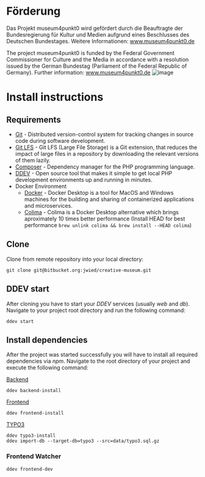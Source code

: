# Förderung #
Das Projekt museum4punkt0 wird gefördert durch die Beauftragte der Bundesregierung für Kultur und Medien aufgrund eines Beschlusses des Deutschen Bundestages. Weitere Informationen: www.museum4punkt0.de

The project museum4punkt0 is funded by the Federal Government Commissioner for Culture and the Media in accordance with a resolution issued by the German Bundestag (Parliament of the Federal Republic of Germany). Further information: www.museum4punkt0.de
![image](https://github.com/museum4punkt0/creative-museum/assets/129384233/0157ca7e-b812-4d3e-8ec0-d7716769fc99)


# Install instructions #

## Requirements ##
- [Git](https://git-scm.com/) - Distributed version-control system for tracking
  changes in source code during software development.
- [Git LFS](https://git-lfs.github.com/) - Git LFS (Large
  File Storage) is a Git extension, that reduces the impact of large files in
  a repository by downloading the relevant versions of them lazily.
- [Composer](https://getcomposer.org/) - Dependency manager for the PHP
  programming language.
- [DDEV](https://github.com/drud/ddev) - Open source tool that makes it simple
  to get local PHP development environments up and running in minutes.
- Docker Environment
  - [Docker](https://www.docker.com/products/docker-desktop) - Docker Desktop is a
    tool for MacOS and Windows machines for the building and sharing of
    containerized applications and microservices.
  - [Colima](https://github.com/abiosoft/colima) - Colima is a Docker Desktop alternative which brings aproximately 10 times better performance (Install HEAD for best performance ```brew unlink colima && brew install --HEAD colima```)

## Clone ##
Clone from remote repository into your local directory:
```
git clone git@bitbucket.org:jwied/creative-museum.git
```

## DDEV start ##
After cloning you have to start your *DDEV* services (usually *web* and *db*).
Navigate to your project root directory and run the following command:
```
ddev start
```

## Install dependencies ##
After the project was started successfully you will have to install all required
dependencies via *npm*. Navigate to the root directory of your project and
execute the following command:

[Backend](https://backend.creative-museum.ddev.site)
```
ddev backend-install
```

[Frontend](https://creative-museum.ddev.site)
```
ddev frontend-install
```

[TYPO3](https://typo3.creative-museum.ddev.site/typo3)
```
ddev typo3-install
ddev import-db --target-db=typo3 --src=data/typo3.sql.gz
```
### Frontend Watcher ###
```
ddev frontend-dev
```
